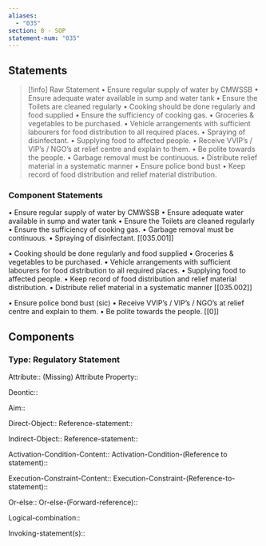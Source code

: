 ```yaml
---
aliases:
  - "035"
section: 8 - SOP
statement-num: "035"
---
```

## Statements 
> [!info] Raw Statement
> • Ensure regular supply of water by CMWSSB 
 • Ensure adequate water available in sump and water tank 
 • Ensure the Toilets are cleaned regularly 
 • Cooking should be done regularly and food supplied 
 • Ensure the sufficiency of cooking gas. 
 • Groceries & vegetables to be purchased. 
 • Vehicle arrangements with sufficient labourers for food distribution to all required places. 
 • Spraying of disinfectant. 
 • Supplying food to affected people. 
 • Receive VVIP’s / VIP’s / NGO’s at relief centre and explain to them. 
• Be polite towards the people. 
• Garbage removal must be continuous. 
• Distribute relief material in a systematic manner 
• Ensure police bond bust 
• Keep record of food distribution and relief material distribution. 

### Component Statements
• Ensure regular supply of water by CMWSSB 
• Ensure adequate water available in sump and water tank 
• Ensure the Toilets are cleaned regularly 
• Ensure the sufficiency of cooking gas. 
• Garbage removal must be continuous. 
• Spraying of disinfectant. 
[[035.001]]

• Cooking should be done regularly and food supplied 
• Groceries & vegetables to be purchased. 
• Vehicle arrangements with sufficient labourers for food distribution to all required places. 
• Supplying food to affected people. 
• Keep record of food distribution and relief material distribution. 
• Distribute relief material in a systematic manner 
[[035.002]]


• Ensure police bond bust (sic)
• Receive VVIP’s / VIP’s / NGO’s at relief centre and explain to them.
• Be polite towards the people. 
[[0]]

 
## Components
### Type: Regulatory Statement
Attribute:: (Missing)
	Attribute Property::

Deontic::

Aim::

Direct-Object::
	Reference-statement::

Indirect-Object::
	Reference-statement::

Activation-Condition-Content::
	Activation-Condition-(Reference to statement)::

Execution-Constraint-Content::
	Execution-Constraint-(Reference-to-statement)::

Or-else::
	Or-else-(Forward-reference)::

Logical-combination::

Invoking-statement(s)::